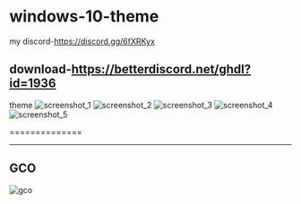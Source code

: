 # windows-10-theme
 
 my discord-https://discord.gg/6fXRKyx
 
 download-https://betterdiscord.net/ghdl?id=1936
 -------------------
theme
![screenshot_1](https://user-images.githubusercontent.com/31587917/40371086-5efe4732-5dff-11e8-83e0-a3876542283a.png)
![screenshot_2](https://user-images.githubusercontent.com/31587917/40371088-5f4ff708-5dff-11e8-97a7-1e74d7fc5167.png)
![screenshot_3](https://user-images.githubusercontent.com/31587917/40371090-617dd9c8-5dff-11e8-8dbf-5a5d18a31d77.png)
![screenshot_4](https://user-images.githubusercontent.com/31587917/40371092-61c0913c-5dff-11e8-805e-94a929895c26.png)
![screenshot_5](https://user-images.githubusercontent.com/31587917/40371093-624041ac-5dff-11e8-8000-8ed68724eaa9.png)

==============

------------------------------
GCO
--------------------------

![gco](https://user-images.githubusercontent.com/31587917/40158597-fc80f11c-59c2-11e8-9507-6b2adc18afb3.png)
